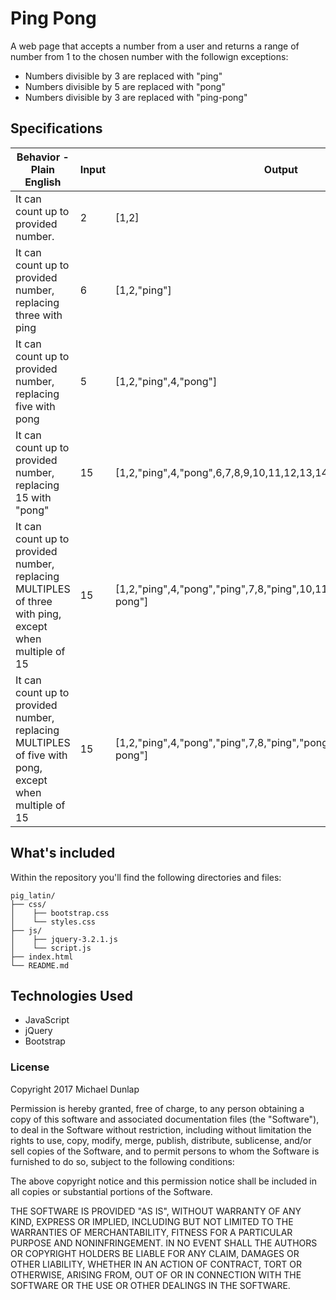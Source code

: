 # Ping Pong
A web page that accepts a number from a user and returns a range of number from 1 to the chosen number with the followign exceptions:

  * Numbers divisible by 3 are replaced with "ping"
  * Numbers divisible by 5 are replaced with "pong"
  * Numbers divisible by 3 are replaced with "ping-pong"

## Specifications
|Behavior - Plain English|Input|Output|
|---|---|---|
|It can count up to provided number.|2|[1,2]|
|It can count up to provided number, replacing three with ping|6|[1,2,"ping"]|
|It can count up to provided number, replacing five with pong|5|[1,2,"ping",4,"pong"]|
|It can count up to provided number, replacing 15 with "pong"|15|[1,2,"ping",4,"pong",6,7,8,9,10,11,12,13,14,"ping-pong"]|
|It can count up to provided number, replacing MULTIPLES of three with ping, except when multiple of 15|15|[1,2,"ping",4,"pong","ping",7,8,"ping",10,11,"ping",13,14,"ping-pong"]|
|It can count up to provided number, replacing MULTIPLES of five with pong, except when multiple of 15|15|[1,2,"ping",4,"pong","ping",7,8,"ping","pong",11,"ping",13,14,"ping-pong"]|

## What's included
Within the repository you'll find the following directories and files:

```
pig_latin/
├── css/
│    ├── bootstrap.css
│    └── styles.css
├── js/
│    ├── jquery-3.2.1.js
│    └── script.js
├── index.html
└── README.md
```


## Technologies Used
* JavaScript
* jQuery
* Bootstrap

### License
Copyright 2017 Michael Dunlap

Permission is hereby granted, free of charge, to any person obtaining a copy of this software and associated documentation files (the "Software"), to deal in the Software without restriction, including without limitation the rights to use, copy, modify, merge, publish, distribute, sublicense, and/or sell copies of the Software, and to permit persons to whom the Software is furnished to do so, subject to the following conditions:

The above copyright notice and this permission notice shall be included in all copies or substantial portions of the Software.

THE SOFTWARE IS PROVIDED "AS IS", WITHOUT WARRANTY OF ANY KIND, EXPRESS OR IMPLIED, INCLUDING BUT NOT LIMITED TO THE WARRANTIES OF MERCHANTABILITY, FITNESS FOR A PARTICULAR PURPOSE AND NONINFRINGEMENT. IN NO EVENT SHALL THE AUTHORS OR COPYRIGHT HOLDERS BE LIABLE FOR ANY CLAIM, DAMAGES OR OTHER LIABILITY, WHETHER IN AN ACTION OF CONTRACT, TORT OR OTHERWISE, ARISING FROM, OUT OF OR IN CONNECTION WITH THE SOFTWARE OR THE USE OR OTHER DEALINGS IN THE SOFTWARE.
